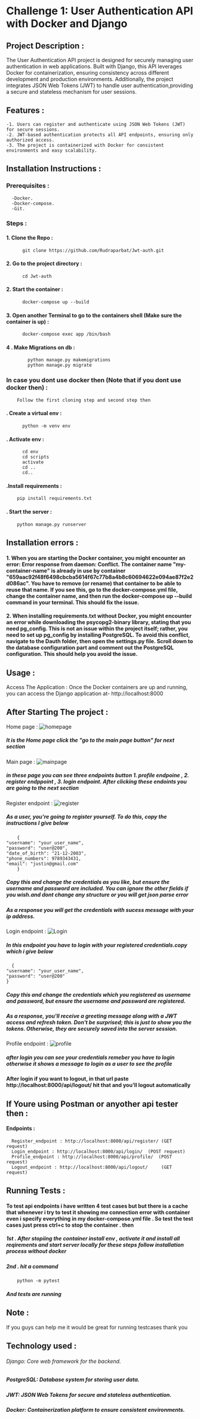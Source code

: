 # Challenge 1: User Authentication API with Docker and Django
## Project Description :
  The User Authentication API project is designed for securely managing user authentication in web applications. Built with Django, this API leverages Docker for                               containerization, ensuring consistency across different development and production environments. Additionally, the project integrates JSON Web Tokens (JWT) to handle user                   authentication,providing a secure and stateless mechanism for user sessions.
## Features :
    -1. Users can register and authenticate using JSON Web Tokens (JWT) for secure sessions.
    -2. JWT-based authentication protects all API endpoints, ensuring only authorized access.
    -3. The project is containerized with Docker for consistent environments and easy scalability.
## Installation Instructions :
  ### Prerequisites :
      -Docker.
      -Docker-compose.
      -Git.
  ### Steps :
  #### 1. Clone the Repo :
          git clone https://github.com/Rudraparbat/Jwt-auth.git
  #### 2. Go to the project directory : 
          cd Jwt-auth  
  #### 2. Start the container : 
          docker-compose up --build
  #### 3. Open another Terminal to go to the containers shell (Make sure the container is up) :
          docker-compose exec app /bin/bash
  #### 4 . Make Migrations on db : 
            python manage.py makemigrations
            python manage.py migrate
  ### In case you dont use docker then (Note that if you dont use docker then) :
        Follow the first cloning step and second step then
  #### . Create a virtual env :
          python -m venv env
  #### . Activate env :
          cd env
          cd scripts
          activate
          cd ..
          cd..
  #### .Install requirements :
        pip install requirements.txt
  #### . Start the server :
        python manage.py runserver
## Installation errors :
  #### 1. When you are starting the Docker container, you might encounter an error: Error response from daemon: Conflict. The container name "my-container-name" is already in use by container "659aac92f48f6498cbcba5614f67c77b8a4b8c60694622e094ae87f2e2d086ac". You have to remove (or rename) that container to be able to reuse that name. If you see this, go to the docker-compose.yml file, change the container name, and then run the docker-compose up --build command in your terminal. This should fix the issue.
  
#### 2. When installing requirements.txt without Docker, you might encounter an error while downloading the psycopg2-binary library, stating that you need pg_config. This is not an issue within the project itself; rather, you need to set up pg_config by installing PostgreSQL. To avoid this conflict, navigate to the Dauth folder, then open the settings.py file. Scroll down to the database configuration part and comment out the PostgreSQL configuration. This should help you avoid the issue.       
## Usage : 
  Access The Application :
      Once the Docker containers are up and running, you can access the Django application at-
      http://localhost:8000
## After Starting The project :
  Home page :
      ![homepage](https://github.com/user-attachments/assets/7f4b02d8-da9d-4c6a-ba2c-8ad50de0d0b6)
  ##### It is the Home page click the "go to the main page button" for next section
  Main page :
      ![mainpage](https://github.com/user-attachments/assets/9dfd30c0-1797-444c-9ee4-de9a95fe731f)
  ##### in these page you can see three endpoints button 1. profile endpoine , 2. register endppoint ,  3. login endpoint. After clicking these endoints you are going to the next section
  Register endpoint :
      ![register](https://github.com/user-attachments/assets/84d6b16b-6c32-4ecb-a05a-d9fb7879f1bb)
  ##### As a user, you're going to register yourself. To do this, copy the instructions I give below
        {
    "username": "your_user_name",
    "password": "user@200",
    "date_of_birth": "21-12-2003",
    "phone_numbers": 9789343431,
    "email": "justin@gmail.com"
        }
  ##### Copy this and change the credentials as you like, but ensure the username and password are included. You can ignore the other fields if you wish.and dont change any structure or you will get json parse error
  ##### As a response you will get the credentials with sucess message with your ip address.
  Login endpoint :
      ![Login](https://github.com/user-attachments/assets/d76373c4-f517-4f4e-8335-75e23f0ab203)
  ##### In this endpoint you have to login with your registered credentials.copy which i give below 
  
      {
    "username": "your_user_name",
    "password": "user@200"
    }
   ##### Copy this and change the credentials which you registered as username and password, but ensure the username and password are registered.
   ##### As a response, you'll receive a greeting message along with a JWT access and refresh token. Don't be surprised; this is just to show you the tokens. Otherwise, they are securely saved into the server session.
   Profile endpoint :
       ![profile](https://github.com/user-attachments/assets/55fa20b7-7e4c-4611-924a-b0c50d67f186)

##### after login you can see your credentials remeber you have to login otherwise it shows a message to login as a user to see the profile

#### After login if you want to logout, in that url paste http://localhost:8000/api/logout/ hit that and you'll logout automatically

## If Youre using Postman or anyother api tester then :
#### Endpoints :
      Register_endpoint : http://localhost:8000/api/register/ (GET request)
      Login_endpoint : http://localhost:8000/api/login/  (POST request)
      Profile_endpoint : http://localhost:8000/api/profile/  (POST request)
      Logout_endpoint : http://localhost:8000/api/logout/     (GET request)
## Running Tests :
#### To test api endpoints i have written 4 test cases but but there is a cache that whenever i try to test it showing me connection error with container even i specify everything in my docker-compose.yml file . So test the test cases just press ctrl+c to stop the container . then 
##### 1st . After stopiing the container install env , activate it and install all reqirements and start server locally for these steps follow installation process without docker
##### 2nd . hit a command
        python -m pytest
##### And tests are running
 ## Note :
   If you guys can help me it would be great for running testcases thank you

## Technology used :
###### Django: Core web framework for the backend.

##### PostgreSQL: Database system for storing user data.

##### JWT: JSON Web Tokens for secure and stateless authentication.

##### Docker: Containerization platform to ensure consistent environments.

  
  




       
